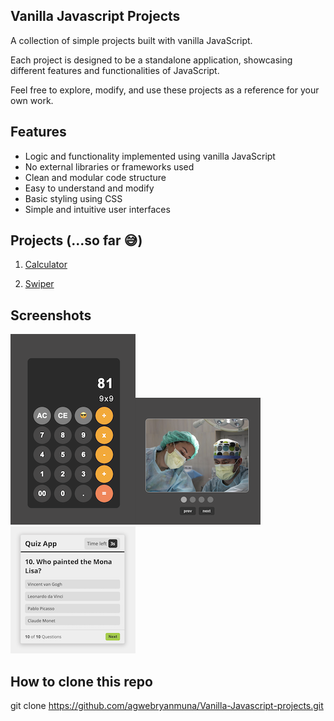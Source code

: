 ## Vanilla Javascript Projects

A collection of simple projects built with vanilla JavaScript.

Each project is designed to be a standalone application, showcasing different features and functionalities of JavaScript.

Feel free to explore, modify, and use these projects as a reference for your own work.

## Features

<!-- - Responsive design (For bigger projects) -->

- Logic and functionality implemented using vanilla JavaScript
- No external libraries or frameworks used
- Clean and modular code structure
- Easy to understand and modify
- Basic styling using CSS
- Simple and intuitive user interfaces

## Projects (...so far 😅)

1. [Calculator](./calculator)

2. [Swiper](./swiper)

## Screenshots

![Calculator](./screenshots/calculator.png)![Swiper](./screenshots/swiper.png)![Quiz](./screenshots/quiz-app.png)

## How to clone this repo

git clone https://github.com/agwebryanmuna/Vanilla-Javascript-projects.git
